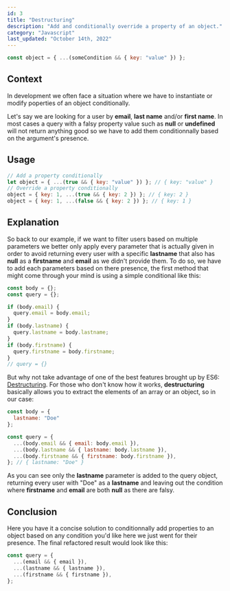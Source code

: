 ```yaml
---
id: 3
title: "Destructuring"
description: "Add and conditionally override a property of an object."
category: "Javascript"
last_updated: "October 14th, 2022"
---
```


```js
const object = { ...(someCondition && { key: "value" }) };
```

## Context

In development we often face a situation where we have to instantiate or modify poperties of an object conditionally.

Let's say we are looking for a user by **email**, **last name** and/or **first name**. In most cases a query with a falsy property value such as **null** or **undefined** will not return anything good so we have to add them conditionnally based on the argument's presence.

## Usage

```js
// Add a property conditionally
let object = { ...(true && { key: "value" }) }; // { key: "value" }
// Override a property conditionally
object = { key: 1, ...(true && { key: 2 }) }; // { key: 2 }
object = { key: 1, ...(false && { key: 2 }) }; // { key: 1 }
```

## Explanation

So back to our example, if we want to filter users based on multiple parameters we better only apply every parameter that is actually given in order to avoid returning every user with a specific **lastname** that also has **null** as a **firstname** and **email** as we didn't provide them.
To do so, we have to add each parameters based on there presence, the first method that might come through your mind is using a simple conditional like this:

```js
const body = {};
const query = {};

if (body.email) {
  query.email = body.email;
}
if (body.lastname) {
  query.lastname = body.lastname;
}
if (body.firstname) {
  query.firstname = body.firstname;
}
// query = {}
```

But why not take advantage of one of the best features brought up by ES6: [Destructuring](https://developer.mozilla.org/en-US/docs/Web/JavaScript/Reference/Operators/Destructuring_assignment). For those who don't know how it works, **destructuring** basically allows you to extract the elements of an array or an object, so in our case:

```js
const body = {
  lastname: "Doe"
};

const query = {
  ...(body.email && { email: body.email }),
  ...(body.lastname && { lastname: body.lastname }),
  ...(body.firstname && { firstname: body.firstname }),
}; // { lastname: "Doe" } 
```

As you can see only the **lastname** parameter is added to the query object, returning every user with "Doe" as a **lastname** and leaving out the condition where **firstname** and **email** are both **null** as there are falsy. 

## Conclusion

Here you have it a concise solution to conditionnally add properties to an object based on any condition you'd like here we just went for their presence. 
The final refactored result would look like this:

```js
const query = {
  ...(email && { email }),
  ...(lastname && { lastname }),
  ...(firstname && { firstname }),
};
```
